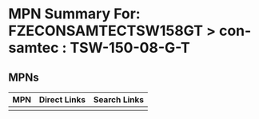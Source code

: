 



# MPN Summary For: FZECONSAMTECTSW158GT > con-samtec : TSW-150-08-G-T

## MPNs
  

|MPN|Direct Links|Search Links|
| :--- | :--- | :--- |
||||

